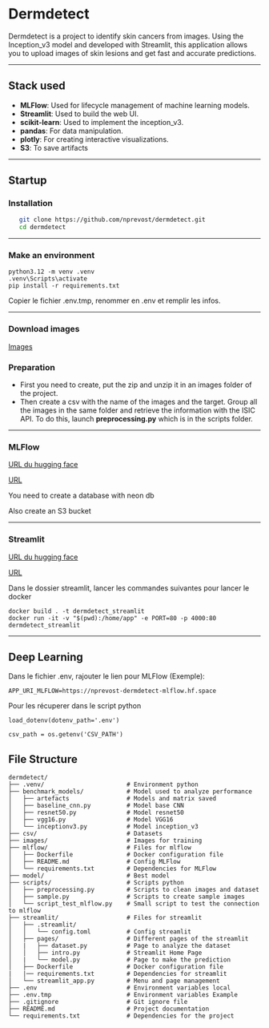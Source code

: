# Dermdetect

Dermdetect is a project to identify skin cancers from images. Using the Inception_v3 model and developed with Streamlit, this application allows you to upload images of skin lesions and get fast and accurate predictions.

---

## Stack used
- **MLFlow**: Used for lifecycle management of machine learning models.
- **Streamlit**: Used to build the web UI.
- **scikit-learn**: Used to implement the inception_v3.
- **pandas**: For data manipulation.
- **plotly**: For creating interactive visualizations.
- **S3**: To save artifacts 

---

## Startup

### Installation

```bash
   git clone https://github.com/nprevost/dermdetect.git
   cd dermdetect
```

---

### Make an environment

```
python3.12 -m venv .venv
.venv\Scripts\activate
pip install -r requirements.txt
```
Copier le fichier .env.tmp, renommer en .env et remplir les infos.

---

### Download images
[Images](https://www.kaggle.com/datasets/ernestbeckham/skin-cancer-shim-preprocessed/data)

### Preparation
- First you need to create, put the zip and unzip it in an images folder of the project.
- Then create a csv with the name of the images and the target. Group all the images in the same folder and retrieve the information with the ISIC API. To do this, launch **preprocessing.py** which is in the scripts folder.

---

### MLFlow

[URL du hugging face](https://huggingface.co/spaces/nprevost/dermdetect-mlflow)

[URL](https://nprevost-dermdetect-mlflow.hf.space/)

You need to create a database with neon db

Also create an S3 bucket

---

### Streamlit
[URL du hugging face](https://huggingface.co/spaces/nprevost/dermdetect-streamlit/tree/main)

[URL](https://nprevost-dermdetect-streamlit.hf.space/)

Dans le dossier streamlit, lancer les commandes suivantes pour lancer le docker
```
docker build . -t dermdetect_streamlit
docker run -it -v "$(pwd):/home/app" -e PORT=80 -p 4000:80 dermdetect_streamlit
```

---

## Deep Learning

Dans le fichier .env, rajouter le lien pour MLFlow (Exemple):
```
APP_URI_MLFLOW=https://nprevost-dermdetect-mlflow.hf.space
```

Pour les récuperer dans le script python
```
load_dotenv(dotenv_path='.env')
            
csv_path = os.getenv('CSV_PATH')
```

## File Structure

```
dermdetect/
├── .venv/                       # Environment python
├── benchmark_models/            # Model used to analyze performance
│   ├── artefacts                # Models and matrix saved
│   ├── baseline_cnn.py          # Model base CNN
│   ├── resnet50.py              # Model resnet50
│   ├── vgg16.py                 # Model VGG16
│   └── inceptionv3.py           # Model inception_v3
├── csv/                         # Datasets
├── images/                      # Images for training
├── mlflow/                      # Files for mlflow
│   ├── Dockerfile               # Docker configuration file
│   ├── README.md                # Config MLFlow
│   └── requirements.txt         # Dependencies for MLFlow
├── model/                       # Best model
├── scripts/                     # Scripts python
│   ├── preprocessing.py         # Scripts to clean images and dataset
│   ├── sample.py                # Scripts to create sample images
│   └── script_test_mlflow.py    # Small script to test the connection to mlflow
├── streamlit/                   # Files for streamlit
│   ├── .streamlit/
│   │   └── config.toml          # Config streamlit
│   ├── pages/                   # Different pages of the streamlit
│   |   ├── dataset.py           # Page to analyze the dataset
│   │   ├── intro.py             # Streamlit Home Page
│   |   └── model.py             # Page to make the prediction
│   ├── Dockerfile               # Docker configuration file
|   |── requirements.txt         # Dependencies for streamlit
│   └── streamlit_app.py         # Menu and page management
├── .env                         # Environment variables local 
├── .env.tmp                     # Environment variables Example
├── .gitignore                   # Git ignore file
├── README.md                    # Project documentation
└── requirements.txt             # Dependencies for the project
```